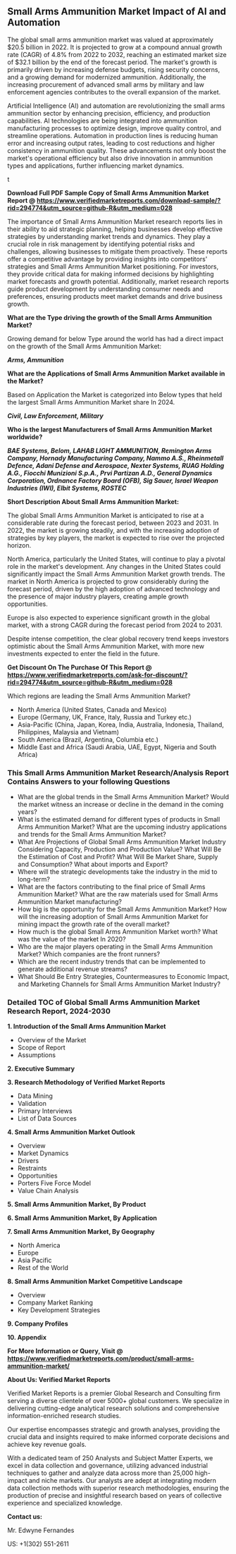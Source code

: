 <h2>Small Arms Ammunition Market Impact of AI and Automation</h2><p>The global small arms ammunition market was valued at approximately $20.5 billion in 2022. It is projected to grow at a compound annual growth rate (CAGR) of 4.8% from 2022 to 2032, reaching an estimated market size of $32.1 billion by the end of the forecast period. The market's growth is primarily driven by increasing defense budgets, rising security concerns, and a growing demand for modernized ammunition. Additionally, the increasing procurement of advanced small arms by military and law enforcement agencies contributes to the overall expansion of the market.</p><p>Artificial Intelligence (AI) and automation are revolutionizing the small arms ammunition sector by enhancing precision, efficiency, and production capabilities. AI technologies are being integrated into ammunition manufacturing processes to optimize design, improve quality control, and streamline operations. Automation in production lines is reducing human error and increasing output rates, leading to cost reductions and higher consistency in ammunition quality. These advancements not only boost the market's operational efficiency but also drive innovation in ammunition types and applications, further influencing market dynamics.</p>t</p><p id="" class=""><strong>Download Full PDF Sample Copy of Small Arms Ammunition Market Report @ <a href="https://www.verifiedmarketreports.com/download-sample/?rid=294774&utm_source=github-R&utm_medium=028" target="_blank">https://www.verifiedmarketreports.com/download-sample/?rid=294774&utm_source=github-R&utm_medium=028</a></strong></p><p>The importance of&nbsp;Small Arms Ammunition Market research reports lies in their ability to aid strategic planning, helping businesses develop effective strategies by understanding market trends and dynamics. They play a crucial role in risk management by identifying potential risks and challenges, allowing businesses to mitigate them proactively. These reports offer a competitive advantage by providing insights into competitors' strategies and Small Arms Ammunition Market positioning. For investors, they provide critical data for making informed decisions by highlighting market forecasts and growth potential. Additionally, market research reports guide product development by understanding consumer needs and preferences, ensuring products meet market demands and drive business growth.</p><p><strong>What are the&nbsp;Type driving the growth of the Small Arms Ammunition Market?</strong></p><p id="" class="">Growing demand for below Type around the world has had a direct impact on the growth of the Small Arms Ammunition Market:</p><em><strong>Arms, Ammunition</strong></em></p><strong>What are the&nbsp;Applications&nbsp;of Small Arms Ammunition Market available in the Market?</strong></p><p id="" class="">Based on Application the Market is categorized into Below types that held the largest Small Arms Ammunition Market share In 2024.</p><em><strong>Civil, Law Enforcement, Military</strong></em></p><strong>Who is the largest Manufacturers of Small Arms Ammunition Market worldwide?</strong></p><p><em><strong>BAE Systems, Belom, LAHAB LIGHT AMMUNITION, Remington Arms Company, Hornady Manufacturing Company, Nammo A.S., Rheinmetall Defence, Adani Defense and Aerospace, Nexter Systems, RUAG Holding A.G., Fiocchi Munizioni S.p.A., Prvi Partizan A.D., General Dynamics Corporation, Ordnance Factory Board (OFB), Sig Sauer, Israel Weapon Industries (IWI), Elbit Systems, ROSTEC</strong></em></p><p id="" class=""><strong>Short Description About Small Arms Ammunition Market:</strong></p><p>The global Small Arms Ammunition Market is anticipated to rise at a considerable rate during the forecast period, between 2023 and 2031. In 2022, the market is growing steadily, and with the increasing adoption of strategies by key players, the market is expected to rise over the projected horizon.</p><p>North America, particularly the United States, will continue to play a pivotal role in the market's development. Any changes in the United States could significantly impact the Small Arms Ammunition Market growth trends. The market in North America is projected to grow considerably during the forecast period, driven by the high adoption of advanced technology and the presence of major industry players, creating ample growth opportunities.</p><p>Europe is also expected to experience significant growth in the global market, with a strong CAGR during the forecast period from 2024 to 2031.</p><p>Despite intense competition, the clear global recovery trend keeps investors optimistic about the Small Arms Ammunition Market, with more new investments expected to enter the field in the future.</p><p id="" class=""><strong>Get Discount On The Purchase Of This Report @ <a href="https://www.verifiedmarketreports.com/ask-for-discount/?rid=294774&utm_source=github-R&utm_medium=028" target="_blank">https://www.verifiedmarketreports.com/ask-for-discount/?rid=294774&utm_source=github-R&utm_medium=028</a></strong></p>Which regions are leading the Small Arms Ammunition Market?</p><ul><li>North America (United States, Canada and Mexico)</li><li>Europe (Germany, UK, France, Italy, Russia and Turkey etc.)</li><li>Asia-Pacific (China, Japan, Korea, India, Australia, Indonesia, Thailand, Philippines, Malaysia and Vietnam)</li><li>South America (Brazil, Argentina, Columbia etc.)</li><li>Middle East and Africa (Saudi Arabia, UAE, Egypt, Nigeria and South Africa)</li></ul><h3 id="" class="">This Small Arms Ammunition Market Research/Analysis Report Contains Answers to your following Questions</h3><ul><li>What are the global trends in the Small Arms Ammunition Market? Would the market witness an increase or decline in the demand in the coming years?</li><li>What is the estimated demand for different types of products in Small Arms Ammunition Market? What are the upcoming industry applications and trends for the Small Arms Ammunition Market?</li><li>What Are Projections of Global Small Arms Ammunition Market Industry Considering Capacity, Production and Production Value? What Will Be the Estimation of Cost and Profit? What Will Be Market Share, Supply and Consumption? What about imports and Export?</li><li>Where will the strategic developments take the industry in the mid to long-term?</li><li>What are the factors contributing to the final price of Small Arms Ammunition Market? What are the raw materials used for Small Arms Ammunition Market manufacturing?</li><li>How big is the opportunity for the Small Arms Ammunition Market? How will the increasing adoption of Small Arms Ammunition Market for mining impact the growth rate of the overall market?</li><li>How much is the global Small Arms Ammunition Market worth? What was the value of the market In 2020?</li><li>Who are the major players operating in the Small Arms Ammunition Market? Which companies are the front runners?</li><li>Which are the recent industry trends that can be implemented to generate additional revenue streams?</li><li>What Should Be Entry Strategies, Countermeasures to Economic Impact, and Marketing Channels for Small Arms Ammunition Market Industry?</li></ul><h3 id="" class="">Detailed TOC of Global Small Arms Ammunition Market Research Report, 2024-2030</h3><p id="" class=""><strong>1. Introduction of the Small Arms Ammunition Market</strong></p><ul><li>Overview of the Market</li><li>Scope of Report</li><li>Assumptions</li></ul><p id="" class=""><strong>2. Executive Summary</strong></p><p id="" class=""><strong>3. Research Methodology of Verified Market Reports</strong></p><ul><li>Data Mining</li><li>Validation</li><li>Primary Interviews</li><li>List of Data Sources</li></ul><p id="" class=""><strong>4. Small Arms Ammunition Market Outlook</strong></p><ul><li>Overview</li><li>Market Dynamics</li><li>Drivers</li><li>Restraints</li><li>Opportunities</li><li>Porters Five Force Model</li><li>Value Chain Analysis</li></ul><p id="" class=""><strong>5. Small Arms Ammunition Market, By Product</strong></p><p id="" class=""><strong>6. Small Arms Ammunition Market, By Application</strong></p><p id="" class=""><strong>7. Small Arms Ammunition Market, By Geography</strong></p><ul><li>North America</li><li>Europe</li><li>Asia Pacific</li><li>Rest of the World</li></ul><p id="" class=""><strong>8. Small Arms Ammunition Market Competitive Landscape</strong></p><ul><li>Overview</li><li>Company Market Ranking</li><li>Key Development Strategies</li></ul><p id="" class=""><strong>9. Company Profiles</strong></p><p id="" class=""><strong>10. Appendix</strong></p><p id="" class=""><strong>For More Information or Query, Visit @ <a href="https://www.verifiedmarketreports.com/product/small-arms-ammunition-market/" target="_blank">https://www.verifiedmarketreports.com/product/small-arms-ammunition-market/</a></strong></p><p id="" class=""><strong>About Us: Verified Market Reports</strong></p><p id="" class="">Verified Market Reports is a premier Global Research and Consulting firm serving a diverse clientele of over 5000+ global customers. We specialize in delivering cutting-edge analytical research solutions and comprehensive information-enriched research studies.</p><p id="" class="">Our expertise encompasses strategic and growth analyses, providing the crucial data and insights required to make informed corporate decisions and achieve key revenue goals.</p><p id="" class="">With a dedicated team of 250 Analysts and Subject Matter Experts, we excel in data collection and governance, utilizing advanced industrial techniques to gather and analyze data across more than 25,000 high-impact and niche markets. Our analysts are adept at integrating modern data collection methods with superior research methodologies, ensuring the production of precise and insightful research based on years of collective experience and specialized knowledge.</p><p id="" class=""><strong>Contact us:</strong></p><p id="" class="">Mr. Edwyne Fernandes</p><p id="" class="">US: +1(302) 551-2611</p>